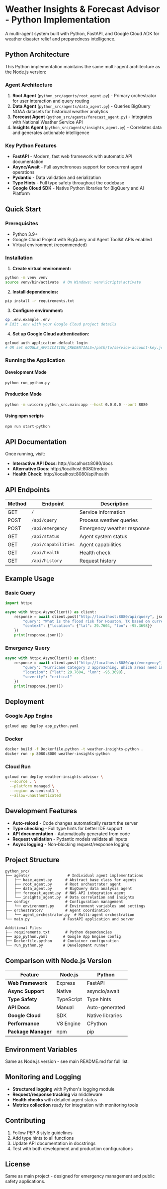 # Weather Insights & Forecast Advisor - Python Implementation

A multi-agent system built with Python, FastAPI, and Google Cloud ADK for weather disaster relief and preparedness intelligence.

## Python Architecture

This Python implementation maintains the same multi-agent architecture as the Node.js version:

### Agent Architecture

1. **Root Agent** (`python_src/agents/root_agent.py`) - Primary orchestrator for user interaction and query routing
2. **Data Agent** (`python_src/agents/data_agent.py`) - Queries BigQuery NOAA datasets for historical weather analytics  
3. **Forecast Agent** (`python_src/agents/forecast_agent.py`) - Integrates with National Weather Service API
4. **Insights Agent** (`python_src/agents/insights_agent.py`) - Correlates data and generates actionable intelligence

### Key Python Features

- **FastAPI** - Modern, fast web framework with automatic API documentation
- **Async/Await** - Full asynchronous support for concurrent agent operations
- **Pydantic** - Data validation and serialization
- **Type Hints** - Full type safety throughout the codebase
- **Google Cloud SDK** - Native Python libraries for BigQuery and AI Platform

## Quick Start

### Prerequisites

- Python 3.9+
- Google Cloud Project with BigQuery and Agent Toolkit APIs enabled
- Virtual environment (recommended)

### Installation

1. **Create virtual environment:**
```bash
python -m venv venv
source venv/bin/activate  # On Windows: venv\Scripts\activate
```

2. **Install dependencies:**
```bash
pip install -r requirements.txt
```

3. **Configure environment:**
```bash
cp .env.example .env
# Edit .env with your Google Cloud project details
```

4. **Set up Google Cloud authentication:**
```bash
gcloud auth application-default login
# OR set GOOGLE_APPLICATION_CREDENTIALS=/path/to/service-account-key.json
```

### Running the Application

#### Development Mode
```bash
python run_python.py
```

#### Production Mode
```bash
python -m uvicorn python_src.main:app --host 0.0.0.0 --port 8080
```

#### Using npm scripts
```bash
npm run start-python
```

## API Documentation

Once running, visit:
- **Interactive API Docs**: http://localhost:8080/docs
- **Alternative Docs**: http://localhost:8080/redoc
- **Health Check**: http://localhost:8080/api/health

## API Endpoints

| Method | Endpoint | Description |
|--------|----------|-------------|
| GET | `/` | Service information |
| POST | `/api/query` | Process weather queries |
| POST | `/api/emergency` | Emergency weather response |
| GET | `/api/status` | Agent system status |
| GET | `/api/capabilities` | Agent capabilities |
| GET | `/api/health` | Health check |
| GET | `/api/history` | Request history |

## Example Usage

### Basic Query
```python
import httpx

async with httpx.AsyncClient() as client:
    response = await client.post("http://localhost:8080/api/query", json={
        "query": "What is the flood risk for Houston, TX based on current rainfall rates?",
        "context": {"location": {"lat": 29.7604, "lon": -95.3698}}
    })
    print(response.json())
```

### Emergency Query
```python
async with httpx.AsyncClient() as client:
    response = await client.post("http://localhost:8080/api/emergency", json={
        "query": "Hurricane Category 3 approaching. Which areas need immediate evacuation?",
        "location": {"lat": 29.7604, "lon": -95.3698},
        "severity": "critical"
    })
    print(response.json())
```

## Deployment

### Google App Engine
```bash
gcloud app deploy app_python.yaml
```

### Docker
```bash
docker build -f Dockerfile.python -t weather-insights-python .
docker run -p 8080:8080 weather-insights-python
```

### Cloud Run
```bash
gcloud run deploy weather-insights-advisor \
  --source . \
  --platform managed \
  --region us-central1 \
  --allow-unauthenticated
```

## Development Features

- **Auto-reload** - Code changes automatically restart the server
- **Type checking** - Full type hints for better IDE support
- **API documentation** - Automatically generated from code
- **Request validation** - Pydantic models validate all inputs
- **Async logging** - Non-blocking request/response logging

## Project Structure

```
python_src/
├── agents/                 # Individual agent implementations
│   ├── base_agent.py      # Abstract base class for agents
│   ├── root_agent.py      # Root orchestrator agent
│   ├── data_agent.py      # BigQuery data analysis agent
│   ├── forecast_agent.py  # NWS API integration agent
│   └── insights_agent.py  # Data correlation and insights
├── config/                # Configuration management
│   └── environment.py     # Environment variables and settings
├── orchestrator/          # Agent coordination
│   └── agent_orchestrator.py  # Multi-agent orchestration
└── main.py               # FastAPI application and server

Additional Files:
├── requirements.txt       # Python dependencies
├── app_python.yaml       # Google App Engine config
├── Dockerfile.python     # Container configuration
└── run_python.py         # Development runner
```

## Comparison with Node.js Version

| Feature | Node.js | Python |
|---------|---------|---------|
| **Web Framework** | Express | FastAPI |
| **Async Support** | Native | asyncio/await |
| **Type Safety** | TypeScript | Type hints |
| **API Docs** | Manual | Auto-generated |
| **Google Cloud** | SDK | Native libraries |
| **Performance** | V8 Engine | CPython |
| **Package Manager** | npm | pip |

## Environment Variables

Same as Node.js version - see main README.md for full list.

## Monitoring and Logging

- **Structured logging** with Python's logging module
- **Request/response tracking** via middleware
- **Health checks** with detailed agent status
- **Metrics collection** ready for integration with monitoring tools

## Contributing

1. Follow PEP 8 style guidelines
2. Add type hints to all functions
3. Update API documentation in docstrings
4. Test with both development and production configurations

## License

Same as main project - designed for emergency management and public safety applications.